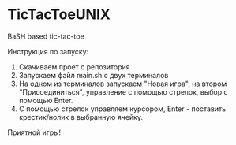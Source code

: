 # TicTacToeUNIX
BaSH based tic-tac-toe

Инструкция по запуску:
1) Скачиваем проет с репозитория
2) Запускаем файл main.sh с двух терминалов
3) На одном из терминалов запускаем "Новая игра", на втором "Присоединиться", управление с помощью стрелок, выбор с помощью Enter.
4) С помощью стрелок управляем курсором, Enter - поставить крестик/нолик в выбранную ячейку.

Приятной игры!
